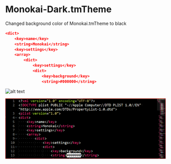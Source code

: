# Monokai-Dark.tmTheme

Changed background color of Monokai.tmTheme to black

``` json
<dict>
    <key>name</key>
    <string>Monokai</string>
    <key>settings</key>
    <array>
        <dict>
            <key>settings</key>
            <dict>
                <key>background</key>
                <string>#000000</string>
```

![alt text](Monokia-Background.png "Monokai default")

![alt text](Monokia-Dark.png "Monokai dark")


